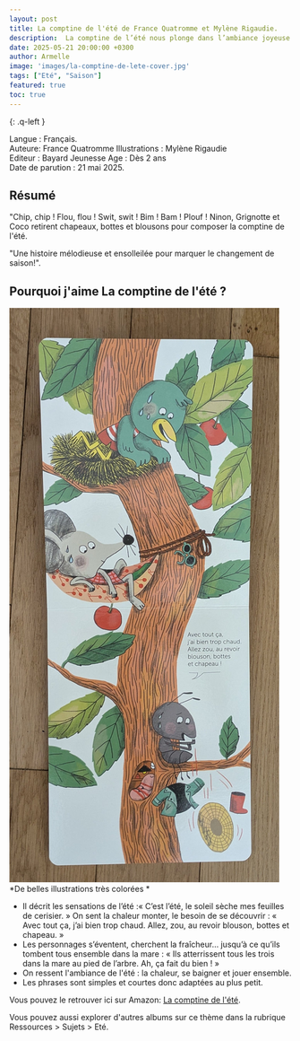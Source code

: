 ```yaml
---
layout: post
title: La comptine de l'été de France Quatromme et Mylène Rigaudie.
description:  La comptine de l’été nous plonge dans l’ambiance joyeuse et ensoleillée des grandes vacances. 
date: 2025-05-21 20:00:00 +0300
author: Armelle
image: 'images/la-comptine-de-lete-cover.jpg'
tags: ["Eté", "Saison"]
featured: true
toc: true
---
```


{: .q-left }

Langue : Français.                            
Auteure: France Quatromme
Illustrations : Mylène Rigaudie  
Editeur : Bayard Jeunesse
Age : Dès 2 ans        
Date de parution : 21 mai 2025.

## Résumé

"Chip, chip ! Flou, flou ! Swit, swit ! Bim ! Bam ! Plouf ! Ninon, Grignotte et Coco retirent chapeaux, bottes et blousons pour composer la comptine de l'été. 

"Une histoire mélodieuse et ensolleilée pour marquer le changement de saison!".

## Pourquoi j'aime La comptine de l'été ?

![De belles illustrations très colorées](images/la-comptine-de-lete-int.jpg)
*De belles illustrations très colorées *
- Il décrit les sensations de l’été :« C’est l’été, le soleil sèche mes feuilles de cerisier. »
On sent la chaleur monter, le besoin de se découvrir : « Avec tout ça, j’ai bien trop chaud. Allez, zou, au revoir blouson, bottes et chapeau. »
- Les personnages s’éventent, cherchent la fraîcheur… jusqu’à ce qu’ils tombent tous ensemble dans la mare : « Ils atterrissent tous les trois dans la mare au pied de l’arbre. Ah, ça fait du bien ! »
- On ressent l'ambiance de l'été : la chaleur, se baigner et jouer ensemble.
- Les phrases sont simples et courtes donc adaptées au plus petit. 

Vous pouvez le retrouver ici sur Amazon: [La comptine de l'été](https://amzn.to/4jY6Cei). 

Vous pouvez aussi explorer d'autres albums sur ce thème dans la rubrique Ressources > Sujets > Eté.


